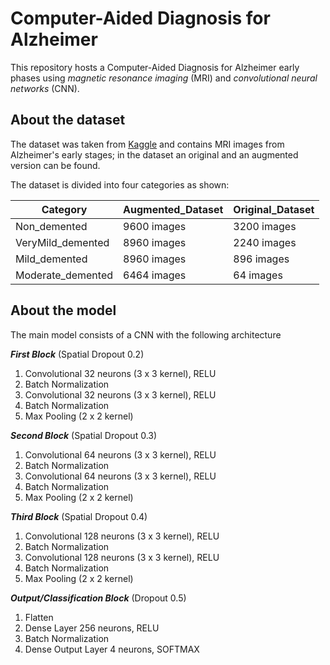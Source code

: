 # Computer-Aided Diagnosis for Alzheimer
This repository hosts a Computer-Aided Diagnosis for Alzheimer early phases using *magnetic resonance imaging* (MRI) and *convolutional neural networks* (CNN). 

## About the dataset
The dataset was taken from [Kaggle](https://www.kaggle.com/code/aashidutt3/alzheimer-classification-with-mri-images/input) and contains MRI images from Alzheimer's early stages; in the dataset an original and an augmented version can be found.

The dataset is divided into four categories as shown:

| Category           | Augmented_Dataset  | Original_Dataset   |
|--------------------|--------------------|--------------------|
| Non_demented       | 9600 images        | 3200 images        |
| VeryMild_demented  | 8960 images        | 2240 images        |
| Mild_demented      | 8960 images        | 896 images         |
| Moderate_demented  | 6464 images        | 64 images          |

## About the model
The main model consists of a CNN with the following architecture

***First Block*** (Spatial Dropout 0.2)
1. Convolutional 32 neurons (3 x 3 kernel), RELU
2. Batch Normalization
3. Convolutional 32 neurons (3 x 3 kernel), RELU
4. Batch Normalization
5. Max Pooling (2 x 2 kernel)

***Second Block*** (Spatial Dropout 0.3)
1. Convolutional 64 neurons (3 x 3 kernel), RELU
2. Batch Normalization
3. Convolutional 64 neurons (3 x 3 kernel), RELU
4. Batch Normalization
5. Max Pooling (2 x 2 kernel)

***Third Block*** (Spatial Dropout 0.4)
1. Convolutional 128 neurons (3 x 3 kernel), RELU
2. Batch Normalization
3. Convolutional 128 neurons (3 x 3 kernel), RELU
4. Batch Normalization
5. Max Pooling (2 x 2 kernel)

***Output/Classification Block*** (Dropout 0.5)
1. Flatten
2. Dense Layer 256 neurons, RELU
3. Batch Normalization
4. Dense Output Layer 4 neurons, SOFTMAX
